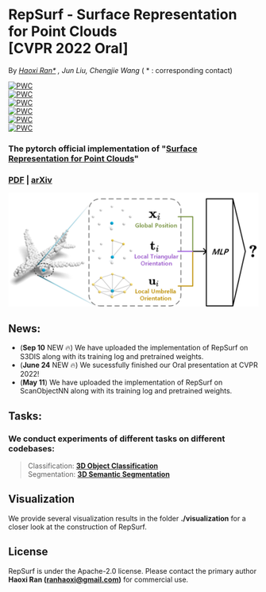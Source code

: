 # RepSurf - Surface Representation for Point Clouds <br> [CVPR 2022 Oral]

By *[Haoxi Ran\*](https://github.com/hancyran) , Jun Liu, Chengjie Wang* ( * : corresponding contact)

[![PWC](https://img.shields.io/endpoint.svg?url=https://paperswithcode.com/badge/surface-representation-for-point-clouds/3d-point-cloud-classification-on-scanobjectnn)](https://paperswithcode.com/sota/3d-point-cloud-classification-on-scanobjectnn?p=surface-representation-for-point-clouds) <br>
[![PWC](https://img.shields.io/endpoint.svg?url=https://paperswithcode.com/badge/surface-representation-for-point-clouds/3d-object-detection-on-sun-rgbd-val)](https://paperswithcode.com/sota/3d-object-detection-on-sun-rgbd-val?p=surface-representation-for-point-clouds) <br>
[![PWC](https://img.shields.io/endpoint.svg?url=https://paperswithcode.com/badge/surface-representation-for-point-clouds/3d-point-cloud-classification-on-modelnet40)](https://paperswithcode.com/sota/3d-point-cloud-classification-on-modelnet40?p=surface-representation-for-point-clouds) <br>
[![PWC](https://img.shields.io/endpoint.svg?url=https://paperswithcode.com/badge/surface-representation-for-point-clouds/semantic-segmentation-on-s3dis)](https://paperswithcode.com/sota/semantic-segmentation-on-s3dis?p=surface-representation-for-point-clouds) <br>
[![PWC](https://img.shields.io/endpoint.svg?url=https://paperswithcode.com/badge/surface-representation-for-point-clouds/3d-object-detection-on-scannetv2)](https://paperswithcode.com/sota/3d-object-detection-on-scannetv2?p=surface-representation-for-point-clouds) <br>
[![PWC](https://img.shields.io/endpoint.svg?url=https://paperswithcode.com/badge/surface-representation-for-point-clouds/semantic-segmentation-on-s3dis-area5)](https://paperswithcode.com/sota/semantic-segmentation-on-s3dis-area5?p=surface-representation-for-point-clouds) 

### The pytorch official implementation of "[Surface Representation for Point Clouds](http://arxiv.org/abs/2205.05740)" 
### [PDF](https://openaccess.thecvf.com/content/CVPR2022/papers/Ran_Surface_Representation_for_Point_Clouds_CVPR_2022_paper.pdf) | [arXiv](http://arxiv.org/abs/2205.05740)


<div align="center">
  <img src="assets/teaser.png" width="600px">
</div>


## News:
- (**Sep 10** NEW :fire:) We have uploaded the implementation of RepSurf on S3DIS along with its training log and pretrained weights.
- (**June 24** NEW :fire:) We sucessfully finished our Oral presentation at CVPR 2022!
- (**May 11**) We have uploaded the implementation of RepSurf on ScanObjectNN along with its training log and pretrained weights. 

## Tasks:

### We conduct experiments of different tasks on different codebases:

> Classification: **[3D Object Classification](./classification/README.md)** <br>
> Segmentation: **[3D Semantic Segmentation](./segmentation/README.md)**


## Visualization

We provide several visualization results in the folder **./visualization** for a closer look at the construction of
RepSurf.


## License

RepSurf is under the Apache-2.0 license. Please contact the primary author **Haoxi Ran (ranhaoxi@gmail.com)** for
commercial use.
